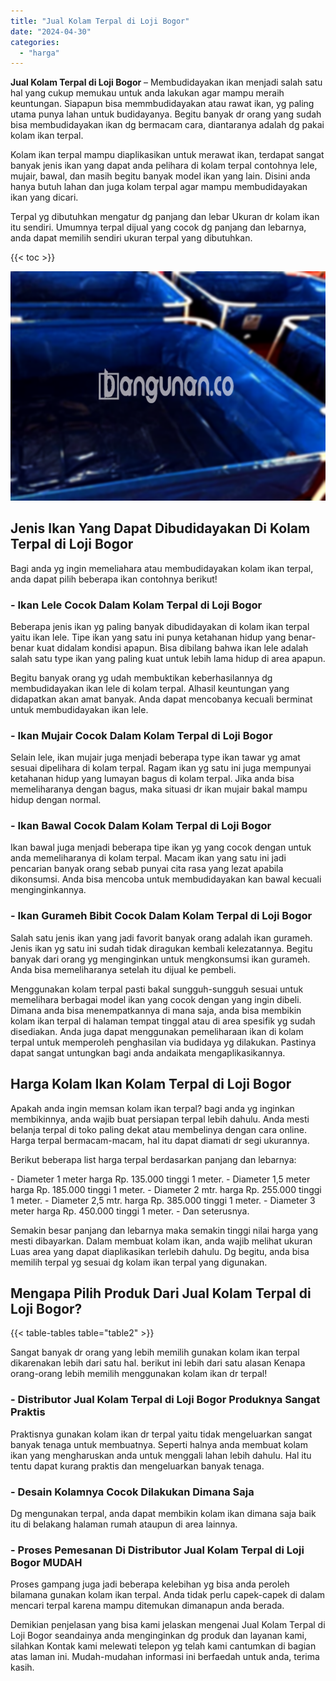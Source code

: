```yaml
---
title: "Jual Kolam Terpal di Loji Bogor"
date: "2024-04-30"
categories: 
  - "harga"
---
```


**Jual Kolam Terpal di Loji Bogor** – Membudidayakan ikan menjadi salah satu hal yang cukup memukau untuk anda lakukan agar mampu meraih keuntungan. Siapapun bisa memmbudidayakan atau rawat ikan, yg paling utama punya lahan untuk budidayanya. Begitu banyak dr orang yang sudah bisa membudidayakan ikan dg bermacam cara, diantaranya adalah dg pakai kolam ikan terpal.

Kolam ikan terpal mampu diaplikasikan untuk merawat ikan, terdapat sangat banyak jenis ikan yang dapat anda pelihara di kolam terpal contohnya lele, mujair, bawal, dan masih begitu banyak model ikan yang lain. Disini anda hanya butuh lahan dan juga kolam terpal agar mampu membudidayakan ikan yang dicari.

Terpal yg dibutuhkan mengatur dg panjang dan lebar Ukuran dr kolam ikan itu sendiri. Umumnya terpal dijual yang cocok dg panjang dan lebarnya, anda dapat memilih sendiri ukuran terpal yang dibutuhkan.

{{< toc >}}

![Jual Kolam Terpal di Loji Bogor](/images/jual-kolam-terpal-04.png)

## Jenis Ikan Yang Dapat Dibudidayakan Di Kolam Terpal di Loji Bogor

Bagi anda yg ingin memeliahara atau membudidayakan kolam ikan terpal, anda dapat pilih beberapa ikan contohnya berikut!

### \- Ikan Lele Cocok Dalam Kolam Terpal di Loji Bogor

Beberapa jenis ikan yg paling banyak dibudidayakan di kolam ikan terpal yaitu ikan lele. Tipe ikan yang satu ini punya ketahanan hidup yang benar-benar kuat didalam kondisi apapun. Bisa dibilang bahwa ikan lele adalah salah satu type ikan yang paling kuat untuk lebih lama hidup di area apapun.

Begitu banyak orang yg udah membuktikan keberhasilannya dg membudidayakan ikan lele di kolam terpal. Alhasil keuntungan yang didapatkan akan amat banyak. Anda dapat mencobanya kecuali berminat untuk membudidayakan ikan lele.

### \- Ikan Mujair Cocok Dalam Kolam Terpal di Loji Bogor

Selain lele, ikan mujair juga menjadi beberapa type ikan tawar yg amat sesuai dipelihara di kolam terpal. Ragam ikan yg satu ini juga mempunyai ketahanan hidup yang lumayan bagus di kolam terpal. Jika anda bisa memeliharanya dengan bagus, maka situasi dr ikan mujair bakal mampu hidup dengan normal.

### \- Ikan Bawal Cocok Dalam Kolam Terpal di Loji Bogor

Ikan bawal juga menjadi beberapa tipe ikan yg yang cocok dengan untuk anda memeliharanya di kolam terpal. Macam ikan yang satu ini jadi pencarian banyak orang sebab punyai cita rasa yang lezat apabila dikonsumsi. Anda bisa mencoba untuk membudidayakan kan bawal kecuali menginginkannya.

### \- Ikan Gurameh Bibit Cocok Dalam Kolam Terpal di Loji Bogor

Salah satu jenis ikan yang jadi favorit banyak orang adalah ikan gurameh. Jenis ikan yg satu ini sudah tidak diragukan kembali kelezatannya. Begitu banyak dari orang yg menginginkan untuk mengkonsumsi ikan gurameh. Anda bisa memeliharanya setelah itu dijual ke pembeli.

Menggunakan kolam terpal pasti bakal sungguh-sungguh sesuai untuk memelihara berbagai model ikan yang cocok dengan yang ingin dibeli. Dimana anda bisa menempatkannya di mana saja, anda bisa membikin kolam ikan terpal di halaman tempat tinggal atau di area spesifik yg sudah disediakan. Anda juga dapat menggunakan pemeliharaan ikan di kolam terpal untuk memperoleh penghasilan via budidaya yg dilakukan. Pastinya dapat sangat untungkan bagi anda andaikata mengaplikasikannya.

## Harga Kolam Ikan Kolam Terpal di Loji Bogor

Apakah anda ingin memsan kolam ikan terpal? bagi anda yg inginkan membikinnya, anda wajib buat persiapan terpal lebih dahulu. Anda mesti belanja terpal di toko paling dekat atau membelinya dengan cara online. Harga terpal bermacam-macam, hal itu dapat diamati dr segi ukurannya.

Berikut beberapa list harga terpal berdasarkan panjang dan lebarnya:

\- Diameter 1 meter harga Rp. 135.000 tinggi 1 meter. - Diameter 1,5 meter harga Rp. 185.000 tinggi 1 meter. - Diameter 2 mtr. harga Rp. 255.000 tinggi 1 meter. - Diameter 2,5 mtr. harga Rp. 385.000 tinggi 1 meter. - Diameter 3 meter harga Rp. 450.000 tinggi 1 meter. - Dan seterusnya.

Semakin besar panjang dan lebarnya maka semakin tinggi nilai harga yang mesti dibayarkan. Dalam membuat kolam ikan, anda wajib melihat ukuran Luas area yang dapat diaplikasikan terlebih dahulu. Dg begitu, anda bisa memilih terpal yg sesuai dg kolam ikan terpal yang digunakan.

## Mengapa Pilih Produk Dari Jual Kolam Terpal di Loji Bogor?

{{< table-tables table="table2" >}}

Sangat banyak dr orang yang lebih memilih gunakan kolam ikan terpal dikarenakan lebih dari satu hal. berikut ini lebih dari satu alasan Kenapa orang-orang lebih memilih menggunakan kolam ikan dr terpal!

### \- Distributor Jual Kolam Terpal di Loji Bogor Produknya Sangat Praktis

Praktisnya gunakan kolam ikan dr terpal yaitu tidak mengeluarkan sangat banyak tenaga untuk membuatnya. Seperti halnya anda membuat kolam ikan yang mengharuskan anda untuk menggali lahan lebih dahulu. Hal itu tentu dapat kurang praktis dan mengeluarkan banyak tenaga.

### \- Desain Kolamnya Cocok Dilakukan Dimana Saja

Dg mengunakan terpal, anda dapat membikin kolam ikan dimana saja baik itu di belakang halaman rumah ataupun di area lainnya.

### \- Proses Pemesanan Di Distributor Jual Kolam Terpal di Loji Bogor MUDAH

Proses gampang juga jadi beberapa kelebihan yg bisa anda peroleh bilamana gunakan kolam ikan terpal. Anda tidak perlu capek-capek di dalam mencari terpal karena mampu ditemukan dimanapun anda berada.

Demikian penjelasan yang bisa kami jelaskan mengenai Jual Kolam Terpal di Loji Bogor seandainya anda menginginkan dg produk dan layanan kami, silahkan Kontak kami melewati telepon yg telah kami cantumkan di bagian atas laman ini. Mudah-mudahan informasi ini berfaedah untuk anda, terima kasih.
